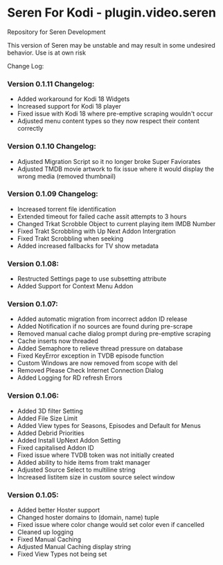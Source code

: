 # Seren For Kodi - plugin.video.seren
Repository for Seren Development

This version of Seren may be unstable and may result in some undesired behavior. Use is at own risk

Change Log:

### Version 0.1.11 Changelog:
* Added workaround for Kodi 18 Widgets
* Increased support for Kodi 18 player
* Fixed issue with Kodi 18 where pre-emptive scraping wouldn't occur
* Adjusted menu content types so they now respect their content correctly

### Version 0.1.10 Changelog:
* Adjusted Migration Script so it no longer broke Super Faviorates
* Adjusted TMDB movie artwork to fix issue where it would display the wrong media (removed thumbnail)

### Version 0.1.09 Changelog:
* Increased torrent file identification
* Extended timeout for failed cache assit attempts to 3 hours
* Changed Trkat Scrobble Object to current playing item IMDB Number
* Fixed Trakt Scrobbling with Up Next Addon Intergration
* Fixed Trakt Scrobbling when seeking
* Added increased fallbacks for TV show metadata

### Version 0.1.08:
* Restructed Settings page to use subsetting attribute
* Added Support for Context Menu Addon

### Version 0.1.07:
* Added automatic migration from incorrect addon ID release
* Added Notification if no sources are found during pre-scrape
* Removed manual cache dialog prompt during pre-emptive scraping
* Cache inserts now threaded
* Added Semaphore to relieve thread pressure on database
* Fixed KeyError exception in TVDB episode function
* Custom Windows are now removed from scope with del
* Removed Please Check Internet Connection Dialog
* Added Logging for RD refresh Errors

### Version 0.1.06:
* Added 3D filter Setting
* Added File Size Limit
* Added View types for Seasons, Episodes and Default for Menus
* Added Debrid Priorities
* Added Install UpNext Addon Setting
* Fixed capitalised Addon ID
* Fixed issue where TVDB token was not initially created
* Added ability to hide items from trakt manager
* Adjusted Source Select to multiline string
* Increased listitem size in custom source select window

### Version 0.1.05:
* Added better Hoster support
* Changed hoster domains to (domain, name) tuple
* Fixed issue where color change would set color even if cancelled
* Cleaned up logging
* Fixed Manual Caching
* Adjusted Manual Caching display string
* Fixed View Types not being set


